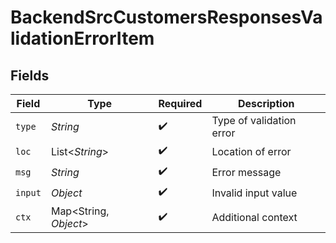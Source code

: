 # BackendSrcCustomersResponsesValidationErrorItem


## Fields

| Field                    | Type                     | Required                 | Description              |
| ------------------------ | ------------------------ | ------------------------ | ------------------------ |
| `type`                   | *String*                 | :heavy_check_mark:       | Type of validation error |
| `loc`                    | List\<*String*>          | :heavy_check_mark:       | Location of error        |
| `msg`                    | *String*                 | :heavy_check_mark:       | Error message            |
| `input`                  | *Object*                 | :heavy_check_mark:       | Invalid input value      |
| `ctx`                    | Map\<String, *Object*>   | :heavy_check_mark:       | Additional context       |